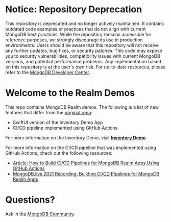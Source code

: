 # Notice: Repository Deprecation
This repository is deprecated and no longer actively maintained. It contains outdated code examples or practices that do not align with current MongoDB best practices. While the repository remains accessible for reference purposes, we strongly discourage its use in production environments.
Users should be aware that this repository will not receive any further updates, bug fixes, or security patches. This code may expose you to security vulnerabilities, compatibility issues with current MongoDB versions, and potential performance problems. Any implementation based on this repository is at the user's own risk.
For up-to-date resources, please refer to the [MongoDB Developer Center](https://mongodb.com/developer).


# Welcome to the Realm Demos   

This repo contains MongoDB Realm demos.  The following is a list of new features that differ from the [original repo](https://github.com/mongodb-university/realm-demos):
- SwiftUI version of the Inventory Demo App
- CI/CD pipeline implemented using GitHub Actions

For more information on the Inventory Demo, visit <a href="./inventory">__Inventory Demo__</a>.

For more information on the CI/CD pipeline that was implemented using GitHub Actions, check out the following resources:
- [Article: How to Build CI/CD Pipelines for MongoDB Realm Apps Using GitHub Actions](https://developer.mongodb.com/how-to/build-ci-cd-pipelines-realm-apps-github-actions/)
- [MongoDB.live 2021 Recording: Building CI/CD Pipelines for MongoDB Realm Apps](https://youtu.be/-JcEa1snwVQ)

# Questions?

Ask in the [MongoDB Community](https://community.mongodb.com).
 
